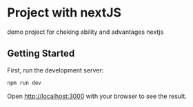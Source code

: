 # Project with nextJS

demo project for cheking ability and advantages nextjs

## Getting Started

First, run the development server:

```bash
npm run dev
```

Open [http://localhost:3000](http://localhost:3000) with your browser to see the result.


